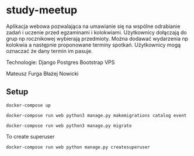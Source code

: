 # study-meetup
Aplikacja webowa pozwalająca na umawianie się na wspólne odrabianie zadań i uczenie przed egzaminami i kolokwiami. Użytkownicy dołączają do grup np rocznikowej wybierają przedmioty. Można dodawać wydarzenia np kolokwia a następnie proponowane terminy spotkań. Użytkownicy mogą oznaczać że dany termin im pasuje.

Technologie:
Django
Postgres
Bootstrap
VPS

Mateusz Furga
Błażej Nowicki

## Setup
```
docker-compose up
```

```
docker-compose run web python3 manage.py makemigrations catalog event
```

```
docker-compose run web python3 manage.py migrate
```

To create superuser
```
docker-compose run web python manage.py createsuperuser
```